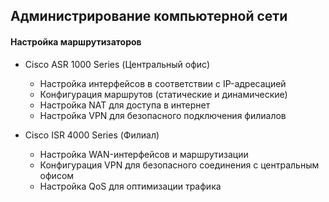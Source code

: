 ## Администрирование компьютерной сети
#### Настройка маршрутизаторов
* Cisco ASR 1000 Series (Центральный офис)
  * Настройка интерфейсов в соответствии с IP-адресацией
  * Конфигурация маршрутов (статические и динамические)
  * Настройка NAT для доступа в интернет
  * Настройка VPN для безопасного подключения филиалов
    
* Cisco ISR 4000 Series (Филиал)
  * Настройка WAN-интерфейсов и маршрутизации
  * Конфигурация VPN для безопасного соединения с центральным офисом
  * Настройка QoS для оптимизации трафика
